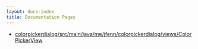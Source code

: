 ```yaml
---
layout: docs-index
title: Documentation Pages
---
```

- [colorpickerdialog/src/main/java/me/jfenn/colorpickerdialog/views/ColorPickerView](colorpickerdialog/src/main/java/me/jfenn/colorpickerdialog/views/ColorPickerView)
